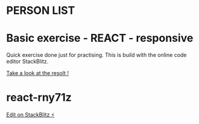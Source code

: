 # PERSON LIST
# Basic exercise - REACT - responsive

Quick exercise done just for practising. This is build with the online code editor StackBlitz.


[Take a look at the resolt !](https://react-rny71z.stackblitz.io)


# react-rny71z

[Edit on StackBlitz ⚡️](https://stackblitz.com/edit/react-rny71z)
